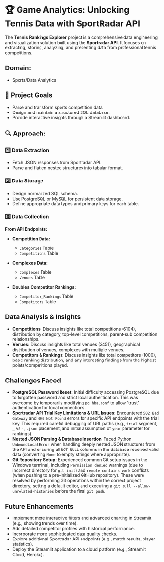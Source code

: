 # 🏆 Game Analytics: Unlocking Tennis Data with SportRadar API
The **Tennis Rankings Explorer** project is a comprehensive data engineering and visualization solution built using the **Sportradar API**. It focuses on extracting, storing, analyzing, and presenting data from professional tennis competitions.

## Domain:	
* Sports/Data Analytics
  
## 📌 Project Goals
* Parse and transform sports competition data.
* Design and maintain a structured SQL database.
* Provide interactive insights through a Streamlit dashboard.

## 🔍 Approach:
### 1️⃣ Data Extraction
* Fetch JSON responses from Sportradar API.
* Parse and flatten nested structures into tabular format.

### 2️⃣ Data Storage
* Design normalized SQL schema.
* Use PostgreSQL or MySQL for persistent data storage.
* Define appropriate data types and primary keys for each table.

### 3️⃣ Data Collection
**From API Endpoints:**
* **Competition Data:**
  * `Categories` Table
  * `Competitions` Table

* **Complexes Data:**
  * `Complexes` Table
  * `Venues` Table

* **Doubles Competitor Rankings:**
  * `Competitor_Rankings` Table
  * `Competitors` Table
    
## Data Analysis & Insights

* **Competitions**: Discuss insights like total competitions (6104), distribution by category, top-level competitions, parent-sub competition relationships.
* **Venues**: Discuss insights like total venues (3451), geographical distribution of venues, complexes with multiple venues.
* **Competitors & Rankings**: Discuss insights like total competitors (1000), basic ranking distribution, and any interesting findings from the highest points/competitions played.

## Challenges Faced
* **PostgreSQL Password Reset**: Initial difficulty accessing PostgreSQL due to forgotten password and strict local authentication. This was overcome by temporarily modifying `pg_hba.conf` to allow 'trust' authentication for local connections.
* **Sportradar API Trial Key Limitations & URL Issues**: Encountered `502 Bad Gateway` and `404 Not Found` errors for specific API endpoints with the trial key. This required careful debugging of URL paths (e.g., `trial` segment, `_` vs `-`, `.json` placement, and initial assumption of `year` parameter for rankings).
* **Nested JSON Parsing & Database Insertion**: Faced Python `UnboundLocalError` when handling deeply nested JSON structures from the API and ensuring all `NOT NULL` columns in the database received valid data (converting `None` to empty strings where appropriate).
* **Git Repository Setup**: Experienced common Git setup issues in the Windows terminal, including `Permission denied` warnings (due to incorrect directory for `git init`) and `remote contains work` conflicts (when pushing to a pre-initialized GitHub repository). These were resolved by performing Git operations within the correct project directory, setting a default editor, and executing a `git pull --allow-unrelated-histories` before the final `git push`.

## Future Enhancements
* Implement more interactive filters and advanced charting in Streamlit (e.g., showing trends over time).
* Add detailed competitor profiles with historical performance.
* Incorporate more sophisticated data quality checks.
* Explore additional Sportradar API endpoints (e.g., match results, player statistics).
* Deploy the Streamlit application to a cloud platform (e.g., Streamlit Cloud, Heroku).
